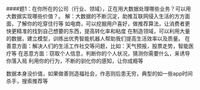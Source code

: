 

####题1：在你所在的公司（行业、领域），正在用大数据处理哪些业务？可以用大数据实现哪些价值？。
解：大数据的不断沉淀，助推互联网侵入生活的方方面面，了解你的吃穿住行等
如电商，可以挖掘用户喜好，做推荐算法，让消费者更快更精准的找到自己想要的东西，提高转化率和粘度
在制造领域，可以利用大量的数据，建立模型，训练出优秀智能机器人帮助我们提高生活效率以及质量。
在善意方面：解决人们的生活工作社交等问题，比如：天气预报，股票走势，智能医疗等
在恶意方面：窃取个人信息，判断你的个人状况，猜测你需要什么，来诱导你落入局
            利用你的行为，不断的驯化你的感知，让你成瘾等

数据本身没价值，如果做善则造福社会，作恶则后患无穷，典型的如一些app时间杀手，搜索推荐等






